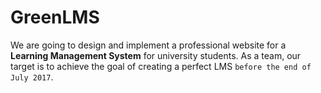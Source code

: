 # GreenLMS
We are going to design and implement a professional website for a **Learning Management System** for university students.
As a team, our target is to achieve the goal of creating a perfect LMS ```before the end of July 2017```.
